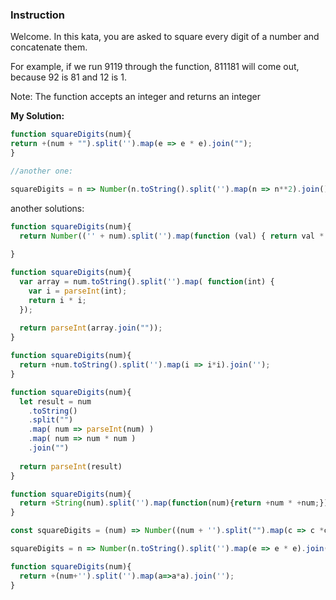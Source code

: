 <h3>Instruction</h3>

Welcome. In this kata, you are asked to square every digit of a number and concatenate them.

For example, if we run 9119 through the function, 811181 will come out, because 92 is 81 and 12 is 1.

Note: The function accepts an integer and returns an integer

**My Solution:**

```js
function squareDigits(num){
return +(num + "").split('').map(e => e * e).join("");
}

//another one:

squareDigits = n => Number(n.toString().split('').map(n => n**2).join().replaceAll(',', ''));


```

another solutions:


```js
function squareDigits(num){
  return Number(('' + num).split('').map(function (val) { return val * val;}).join(''));
  
}

function squareDigits(num){
  var array = num.toString().split('').map( function(int) {
    var i = parseInt(int);
    return i * i;
  });
  
  return parseInt(array.join(""));
}

function squareDigits(num){
  return +num.toString().split('').map(i => i*i).join('');
}

function squareDigits(num){
  let result = num
    .toString()
    .split("")
    .map( num => parseInt(num) )
    .map( num => num * num )
    .join("")
   
  return parseInt(result)
}

function squareDigits(num){
  return +String(num).split('').map(function(num){return +num * +num;}).join('');
}

const squareDigits = (num) => Number((num + '').split("").map(c => c *c).join(""));

squareDigits = n => Number(n.toString().split('').map(e => e * e).join(''));

function squareDigits(num){
  return +(num+'').split('').map(a=>a*a).join('');
}
